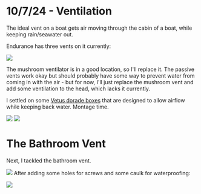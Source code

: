 # 10/7/24 - Ventilation

The ideal vent on a boat gets air moving through the cabin of a boat, while keeping rain/seawater out. 

Endurance has three vents on it currently:

![](images/vents/vents.png)

The mushroom ventilator is in a good location, so I'll replace it. The passive vents work okay but should probably have some way to prevent water from coming in with the air - but for now, I'll just replace the mushroom vent and add some ventilation to the head, which lacks it currently.

I settled on some [Vetus dorade boxes](https://www.fisheriessupply.com/vetus-denouden-dorade-boxes) that are designed to allow airflow while keeping back water. Montage time.

![](images/vents/vent-montage-1.png)
![](images/vents/vent-montage-2.png)

# The Bathroom Vent

Next, I tackled the bathroom vent.

![](images/vents/vent-montage-3.png)
After adding some holes for screws and some caulk for waterproofing:

![](entries/images/vents/bathroom-vent.jpg)